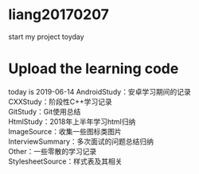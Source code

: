 # liang20170207
start my project toyday

# Upload the learning code
  today is 2019-06-14
  AndroidStudy：安卓学习期间的记录  
  CXXStudy：阶段性C++学习记录  
  GitStudy：Git使用总结  
  HtmlStudy：2018年上半年学习html归纳  
  ImageSource：收集一些图标类图片  
  InterviewSummary：多次面试的问题总结归纳  
  Other：一些零散的学习记录  
  StylesheetSource：样式表及其相关  
